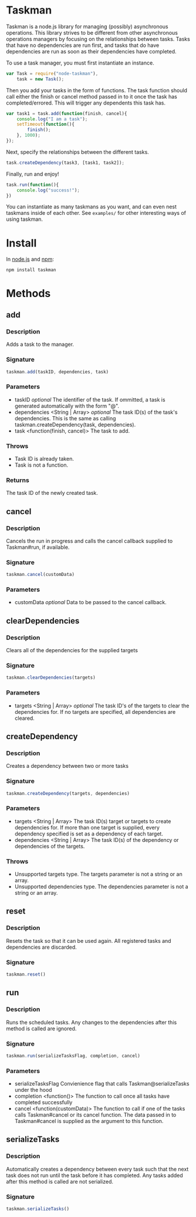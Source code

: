 Taskman
============

Taskman is a node.js library for managing (possibly) asynchronous operations. This library strives to be different from
other asynchronous operations managers by focusing on the relationships between tasks. Tasks that have no dependencies
are run first, and tasks that do have dependencies are run as soon as their dependencies have completed.

To use a task manager, you must first instantiate an instance.
```javascript
var Task = require("node-taskman"),
	task = new Task();
```

Then you add your tasks in the form of functions. The task function should call either the finish or cancel method passed
in to it once the task has completed/errored. This will trigger any dependents this task has.
```javascript
var task1 = task.add(function(finish, cancel){
	console.log("I am a task");
	setTimeout(function(){
		finish();
	}, 1000);
});
```

Next, specify the relationships between the different tasks.
```javascript
task.createDependency(task3, [task1, task2]);
```

Finally, run and enjoy!
```javascript
task.run(function(){
	console.log("success!");
})
```

You can instantiate as many taskmans as you want, and can even nest taskmans inside of each other. See ```examples/``` for other interesting ways of using taskman.

# Install
In [node.js](http://nodejs.org/) and [npm](http://github.com/isaacs/npm):

	npm install taskman

# Methods

## add

### Description
Adds a task to the manager.

### Signature
```javascript
taskman.add(taskID, dependencies, task)
```

### Parameters
* taskID <String> _optional_ The identifier of the task. If ommitted, a task is generated automatically with the form "@".  
* dependencies <String | Array> _optional_
		The task ID(s) of the task's dependencies. This is the same as calling taskman.createDependency(task, dependencies).
* task <function(finish, cancel)> The task to add.

### Throws
* Task ID is already taken.
* Task is not a function.

### Returns
The task ID of the newly created task.

## cancel

### Description
Cancels the run in progress and calls the cancel callback supplied to Taskman#run, if available.

### Signature
```javascript
taskman.cancel(customData)
```

### Parameters
* customData <any> _optional_ Data to be passed to the cancel callback.

## clearDependencies

### Description
Clears all of the dependencies for the supplied targets

### Signature
```javascript
taskman.clearDependencies(targets)
```

### Parameters
* targets <String | Array> _optional_ The task ID's of the targets to clear the dependencies for. If no targets are specified, all dependencies are cleared.

## createDependency

### Description
Creates a dependency between two or more tasks

### Signature
```javascript
taskman.createDependency(targets, dependencies)
```

### Parameters
* targets <String | Array> The task ID(s) target or targets to create dependencies for. If more than one target is supplied, every dependency specified is set as a dependency of each target.
* dependencies <String | Array> The task ID(s) of the dependency or dependencies of the targets.

### Throws
* Unsupported targets type. The targets parameter is not a string or an array.
* Unsupported dependencies type. The dependencies parameter is not a string or an array.

## reset

### Description
Resets the task so that it can be used again. All registered tasks and dependencies are discarded.

### Signature
```javascript
taskman.reset()
```

## run

### Description
Runs the scheduled tasks. Any changes to the dependencies after this method is called are ignored.

### Signature
```javascript
taskman.run(serializeTasksFlag, completion, cancel)
```

### Parameters
* serializeTasksFlag <Boolean> Convienience flag that calls Taskman@serializeTasks under the hood
* completion <function()> The function to call once all tasks have completed successfully
* cancel <function(customData)> The function to call if one of the tasks calls Taskman#cancel or its cancel function. The data passed in to Taskman#cancel is supplied as the argument to this function.

## serializeTasks

### Description
Automatically creates a dependency between every task such that the next task does not run until the task before it has completed. Any tasks added after this method is called are not serialized.

### Signature
```javascript
taskman.serializeTasks()
```